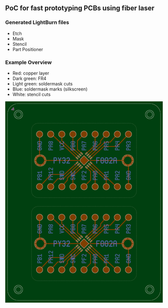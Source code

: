 ## PoC for fast prototyping PCBs using fiber laser

### Generated LightBurn files

* Etch
* Mask
* Stencil
* Part Positioner

### Example Overview

* Red: copper layer
* Dark green: FR4
* Light green: soldermask cuts
* Blue: soldermask marks (silkscreen)
* White: stencil cuts

![PCB Overview](./pcbc/out/overview.png)
